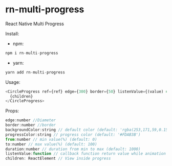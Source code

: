 # rn-multi-progress

React Native Multi Progress

Install:

- npm:

```js
npm i rn-multi-progress
```

- yarn:

```js
yarn add rn-multi-progress
```

Usage:

```js
<CircleProgress ref={ref} edge={300} border={50} listenValue={(value) => {}}>
  {children}
</CircleProgress>
```

Props:

```js
edge:number //Diameter
border:number //border
backgroundColor:string // default color (default: 'rgba(253,171,59,0.15)')
progressColor:string // progress color (default: '#FDAB3B')
from:number // min value(%) (default: 0)
to:number // max value(%) (default: 100)
duration:number // duration from min to max (default: 1000)
listenValue:function // callback function return value while animation
children: ReactElement // View inside progress
```
